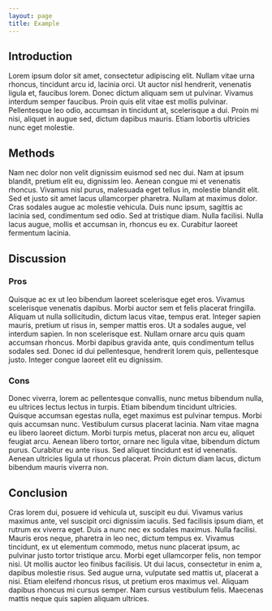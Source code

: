 ```yaml
---
layout: page
title: Example
---
```


## Introduction

Lorem ipsum dolor sit amet, consectetur adipiscing elit.
Nullam vitae urna rhoncus, tincidunt arcu id, lacinia orci.
Ut auctor nisl hendrerit, venenatis ligula et, faucibus lorem.
Donec dictum aliquam sem ut pulvinar.
Vivamus interdum semper faucibus.
Proin quis elit vitae est mollis pulvinar.
Pellentesque leo odio, accumsan in tincidunt at, scelerisque a dui.
Proin mi nisi, aliquet in augue sed, dictum dapibus mauris.
Etiam lobortis ultricies nunc eget molestie.


## Methods

Nam nec dolor non velit dignissim euismod sed nec dui.
Nam at ipsum blandit, pretium elit eu, dignissim leo.
Aenean congue mi et venenatis rhoncus.
Vivamus nisl purus, malesuada eget tellus in, molestie blandit elit.
Sed et justo sit amet lacus ullamcorper pharetra.
Nullam at maximus dolor.
Cras sodales augue ac molestie vehicula.
Duis nunc ipsum, sagittis ac lacinia sed, condimentum sed odio.
Sed at tristique diam.
Nulla facilisi.
Nulla lacus augue, mollis et accumsan in, rhoncus eu ex.
Curabitur laoreet fermentum lacinia.


## Discussion

### Pros

Quisque ac ex ut leo bibendum laoreet scelerisque eget eros.
Vivamus scelerisque venenatis dapibus.
Morbi auctor sem et felis placerat fringilla.
Aliquam ut nulla sollicitudin, dictum lacus vitae, tempus erat.
Integer sapien mauris, pretium ut risus in, semper mattis eros.
Ut a sodales augue, vel interdum sapien.
In non scelerisque est.
Nullam ornare arcu quis quam accumsan rhoncus.
Morbi dapibus gravida ante, quis condimentum tellus sodales sed.
Donec id dui pellentesque, hendrerit lorem quis, pellentesque justo.
Integer congue laoreet elit eu dignissim.

### Cons

Donec viverra, lorem ac pellentesque convallis, nunc metus bibendum nulla, eu ultrices lectus lectus in turpis.
Etiam bibendum tincidunt ultricies.
Quisque accumsan egestas nulla, eget maximus est pulvinar tempus.
Morbi quis accumsan nunc.
Vestibulum cursus placerat lacinia.
Nam vitae magna eu libero laoreet dictum.
Morbi turpis metus, placerat non arcu eu, aliquet feugiat arcu.
Aenean libero tortor, ornare nec ligula vitae, bibendum dictum purus.
Curabitur eu ante risus.
Sed aliquet tincidunt est id venenatis.
Aenean ultricies ligula ut rhoncus placerat.
Proin dictum diam lacus, dictum bibendum mauris viverra non.


## Conclusion

Cras lorem dui, posuere id vehicula ut, suscipit eu dui.
Vivamus varius maximus ante, vel suscipit orci dignissim iaculis.
Sed facilisis ipsum diam, et rutrum ex viverra eget.
Duis a nunc nec ex sodales maximus.
Nulla facilisi.
Mauris eros neque, pharetra in leo nec, dictum tempus ex.
Vivamus tincidunt, ex ut elementum commodo, metus nunc placerat ipsum, ac pulvinar justo tortor tristique arcu.
Morbi eget ullamcorper felis, non tempor nisi.
Ut mollis auctor leo finibus facilisis.
Ut dui lacus, consectetur in enim a, dapibus molestie risus.
Sed augue urna, vulputate sed mattis ut, placerat a nisi.
Etiam eleifend rhoncus risus, ut pretium eros maximus vel.
Aliquam dapibus rhoncus mi cursus semper.
Nam cursus vestibulum felis.
Maecenas mattis neque quis sapien aliquam ultrices.
